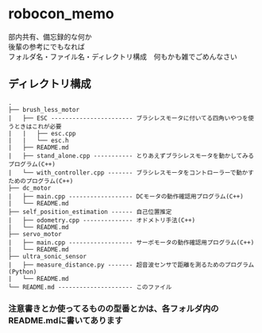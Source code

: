 # robocon_memo
部内共有、備忘録的な何か  
後輩の参考にでもなれば  
フォルダ名・ファイル名・ディレクトリ構成　何もかも雑でごめんなさい

## ディレクトリ構成
```
.
├── brush_less_motor
|   ├── ESC ----------------------- ブラシレスモータに付いてる四角いやつを使うときはこれが必要
|   |   ├── esc.cpp
|   |   └── esc.h
|   ├── README.md
|   ├── stand_alone.cpp ----------- とりあえずブラシレスモータを動かしてみるプログラム(C++)
|   └── with_controller.cpp ------- ブラシレスモータをコントローラーで動かすためのプログラム(C++)
├── dc_motor
|   ├── main.cpp ------------------ DCモータの動作確認用プログラム(C++)
|   └── README.md
├── self_position_estimation ------ 自己位置推定
|   ├── odometry.cpp -------------- オドメトリ手法(C++)
|   └── README.md
├── servo_motor
|   ├── main.cpp ------------------ サーボモータの動作確認用プログラム(C++)
|   └── README.md
├── ultra_sonic_sensor
|   ├── measure_distance.py ------- 超音波センサで距離を測るためのプログラム(Python)
|   └── README.md
└── README.md --------------------- このファイル
```

### 注意書きとか使ってるものの型番とかは、各フォルダ内のREADME.mdに書いてあります
